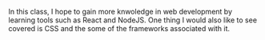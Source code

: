 In this class, I hope to gain more knwoledge in web development by 
learning tools such as React and NodeJS. One thing I would also like to 
see covered is CSS and the some of the frameworks associated with it.

